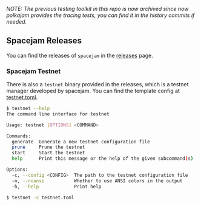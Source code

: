 _NOTE: The previous testing toolkit in this repo is now archived since now polkajam provides the tracing tests, you can find it in the history commits if needed._

## Spacejam Releases

You can find the releases of `spacejam` in the [releases](https://github.com/polkajam/spacejam/releases) page.

### Spacejam Testnet

There is also a `testnet` binary provided in the releases, which is a testnet manager developed by spacejam.
You can find the template config at [testnet.toml](./testnet.toml).

```bash
$ testnet --help
The command line interface for testnet

Usage: testnet [OPTIONS] <COMMAND>

Commands:
  generate  Generate a new testnet configuration file
  prune     Prune the testnet
  start     Start the testnet
  help      Print this message or the help of the given subcommand(s)

Options:
  -c, --config <CONFIG>  The path to the testnet configuration file
  -n, --noansi           Whether to use ANSI colors in the output
  -h, --help             Print help

$ testnet -c testnet.toml
```